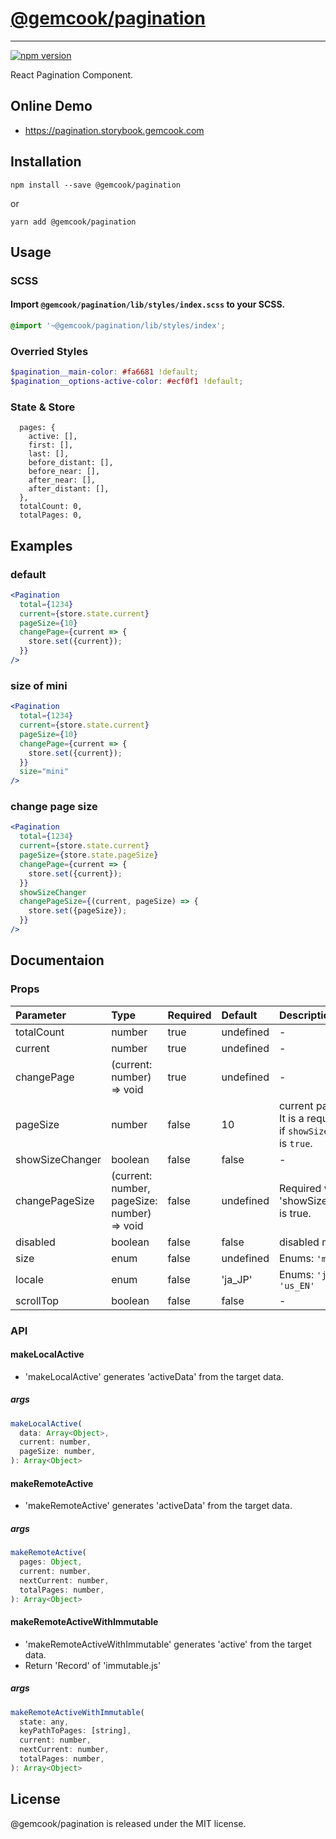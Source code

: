 # [@gemcook/pagination](https://pagination.storybook.gemcook.com)

---

[![npm version](https://badge.fury.io/js/%40gemcook%2Fpagination.svg)](https://badge.fury.io/js/%40gemcook%2Fpagination)

React Pagination Component.

## Online Demo

* https://pagination.storybook.gemcook.com

## Installation

```shell
npm install --save @gemcook/pagination
```

or

```shell
yarn add @gemcook/pagination
```

## Usage

### SCSS

#### Import `@gemcook/pagination/lib/styles/index.scss` to your SCSS.

```scss
@import '~@gemcook/pagination/lib/styles/index';
```

### Overried Styles

```scss
$pagination__main-color: #fa6681 !default;
$pagination__options-active-color: #ecf0f1 !default;
```

### State & Store

```
  pages: {
    active: [],
    first: [],
    last: [],
    before_distant: [],
    before_near: [],
    after_near: [],
    after_distant: [],
  },
  totalCount: 0,
  totalPages: 0,
```

## Examples

### default

```jsx
<Pagination
  total={1234}
  current={store.state.current}
  pageSize={10}
  changePage={current => {
    store.set({current});
  }}
/>
```

### size of mini

```jsx
<Pagination
  total={1234}
  current={store.state.current}
  pageSize={10}
  changePage={current => {
    store.set({current});
  }}
  size="mini"
/>
```

### change page size

```jsx
<Pagination
  total={1234}
  current={store.state.current}
  pageSize={store.state.pageSize}
  changePage={current => {
    store.set({current});
  }}
  showSizeChanger
  changePageSize={(current, pageSize) => {
    store.set({pageSize});
  }}
/>
```

## Documentaion

### Props

| **Parameter**   | **Type**                                    | **Required** | **Default** | **Description**                                                          |
| :-------------- | :------------------------------------------ | :----------- | :---------- | :----------------------------------------------------------------------- |
| totalCount      | number                                      | true         | undefined   | \-                                                                       |
| current         | number                                      | true         | undefined   | \-                                                                       |
| changePage      | (current: number) => void                   | true         | undefined   | \-                                                                       |
| pageSize        | number                                      | false        | 10          | current page size. It is a required item if `showSizeChanger` is `true`. |
| showSizeChanger | boolean                                     | false        | false       | \-                                                                       |
| changePageSize  | (current: number, pageSize: number) => void | false        | undefined   | Required when 'showSizeChanger' is true.                                 |
| disabled        | boolean                                     | false        | false       | disabled mode.                                                           |
| size            | enum                                        | false        | undefined   | Enums: `'mini'`                                                          |
| locale          | enum                                        | false        | 'ja_JP'     | Enums: `'ja_JP'` `'us_EN'`                                               |
| scrollTop       | boolean                                     | false        | false       | \-                                                                       |

### API

#### makeLocalActive

* 'makeLocalActive' generates 'activeData' from the target data.

##### args

```js
makeLocalActive(
  data: Array<Object>,
  current: number,
  pageSize: number,
): Array<Object>
```

#### makeRemoteActive

* 'makeRemoteActive' generates 'activeData' from the target data.

##### args

```js
makeRemoteActive(
  pages: Object,
  current: number,
  nextCurrent: number,
  totalPages: number,
): Array<Object>
```

#### makeRemoteActiveWithImmutable

* 'makeRemoteActiveWithImmutable' generates 'active' from the target data.
* Return 'Record' of 'immutable.js'

##### args

```js
makeRemoteActiveWithImmutable(
  state: any,
  keyPathToPages: [string],
  current: number,
  nextCurrent: number,
  totalPages: number,
): Array<Object>
```

## License

@gemcook/pagination is released under the MIT license.
